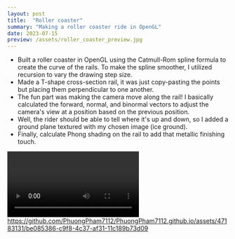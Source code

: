 ```yaml
---
layout: post
title:  "Roller coaster"
summary: "Making a roller coaster ride in OpenGL"
date: 2023-07-15
preview: /assets/roller_coaster_preview.jpg
---
```


- Built a roller coaster in OpenGL using the Catmull-Rom spline formula to create the curve of the rails. To make the spline smoother, I utilized recursion to vary the drawing step size.
- Made a T-shape cross-section rail, it was just copy-pasting the points but placing them perpendicular to one another.
- The fun part was making the camera move along the rail! I basically calculated the forward, normal, and binormal vectors to adjust the camera's view at a position based on the previous position.
- Well, the rider should be able to tell where it's up and down, so I added a ground plane textured with my chosen image (ice ground).
- Finally, calculate Phong shading on the rail to add that metallic finishing touch.

![Roller coaster ride](../assets/RollerCoaster.mp4)
https://github.com/PhuongPham7112/PhuongPham7112.github.io/assets/47183131/be085386-c9f8-4c37-af31-11c189b73d09


